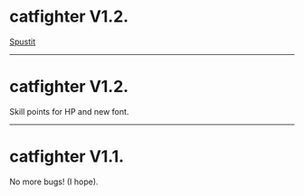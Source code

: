 # catfighter V1.2.
[Spustit](https://OreonCZ.github.io/catfighter/)
<hr>
<h1>catfighter V1.2.</h2>
<p>Skill points for HP and new font.</p>
<hr>
<h1>catfighter V1.1.</h2>
<p>No more bugs! (I hope).</p>
